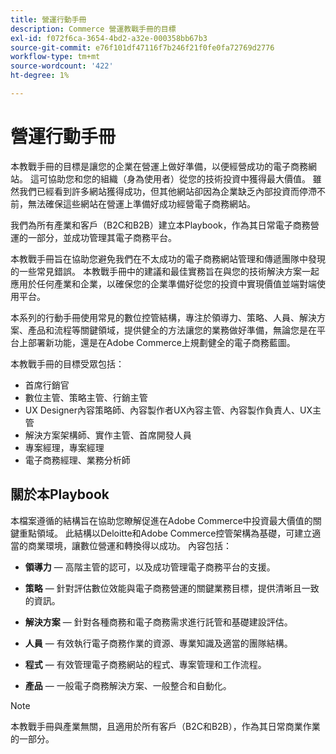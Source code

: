 ```yaml
---
title: 營運行動手冊
description: Commerce 營運教戰手冊的目標
exl-id: f072f6ca-3654-4bd2-a32e-000358bb67b3
source-git-commit: e76f101df47116f7b246f21f0fe0fa72769d2776
workflow-type: tm+mt
source-wordcount: '422'
ht-degree: 1%

---
```


# 營運行動手冊

本教戰手冊的目標是讓您的企業在營運上做好準備，以便經營成功的電子商務網站。 這可協助您和您的組織（身為使用者）從您的技術投資中獲得最大價值。 雖然我們已經看到許多網站獲得成功，但其他網站卻因為企業缺乏內部投資而停滯不前，無法確保這些網站在營運上準備好成功經營電子商務網站。

我們為所有產業和客戶（B2C和B2B）建立本Playbook，作為其日常電子商務營運的一部分，並成功管理其電子商務平台。

本教戰手冊旨在協助您避免我們在不太成功的電子商務網站管理和傳遞團隊中發現的一些常見錯誤。 本教戰手冊中的建議和最佳實務旨在與您的技術解決方案一起應用於任何產業和企業，以確保您的企業準備好從您的投資中實現價值並端對端使用平台。

本系列的行動手冊使用常見的數位控管結構，專注於領導力、策略、人員、解決方案、產品和流程等關鍵領域，提供健全的方法讓您的業務做好準備，無論您是在平台上部署新功能，還是在Adobe Commerce上規劃健全的電子商務藍圖。

本教戰手冊的目標受眾包括：

- 首席行銷官
- 數位主管、策略主管、行銷主管
- UX Designer內容策略師、內容製作者UX內容主管、內容製作負責人、UX主管
- 解決方案架構師、實作主管、首席開發人員
- 專案經理，專案經理
- 電子商務經理、業務分析師

## 關於本Playbook

本檔案遵循的結構旨在協助您瞭解促進在Adobe Commerce中投資最大價值的關鍵重點領域。 此結構以Deloitte和Adobe Commerce控管架構為基礎，可建立適當的商業環境，讓數位營運和轉換得以成功。 內容包括：

- **領導力** — 高階主管的認可，以及成功管理電子商務平台的支援。

- **策略** — 針對評估數位效能與電子商務營運的關鍵業務目標，提供清晰且一致的資訊。

- **解決方案** — 針對各種商務和電子商務需求進行託管和基礎建設評估。

- **人員** — 有效執行電子商務作業的資源、專業知識及適當的團隊結構。

- **程式** — 有效管理電子商務網站的程式、專案管理和工作流程。

- **產品** — 一般電子商務解決方案、一般整合和自動化。

>[!NOTE]
>
>本教戰手冊與產業無關，且適用於所有客戶（B2C和B2B），作為其日常商業作業的一部分。
